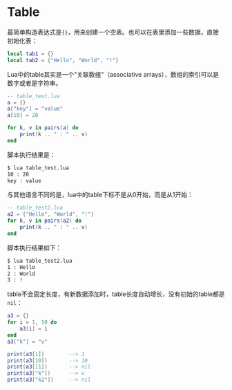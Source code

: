 # Table

最简单构造表达式是`{}`，用来创建一个空表。也可以在表里添加一些数据，直接初始化表：

```lua
local tab1 = {}
local tab2 = {"Hello", "World", "!"}
```

Lua中的table其实是一个"关联数组"（associative arrays），数组的索引可以是数字或者是字符串。

```lua
-- table_test.lua
a = {}
a["key"] = "value"
a[10] = 20

for k, v in pairs(a) do
    print(k .. " : " .. v)
end
```

脚本执行结果是：

```bash
$ lua table_test.lua
10 : 20
key : value
```

与其他语言不同的是，lua中的table下标不是从0开始，而是从1开始：

```lua
-- table_test2.lua
a2 = {"Hello", "World", "!"}
for k, v in pairs(a2) do
    print(k .. " : " .. v)
end
```

脚本执行结果如下：

```bash
$ lua table_test2.lua
1 : Hello
2 : World
3 : !
```

table不会固定长度，有新数据添加时，table长度自动增长，没有初始的table都是`nil`：

```lua
a3 = {}
for i = 1, 10 do
    a3[i] = i
end
a3["k"] = "v"

print(a3[1])        --> 1
print(a3[10])       --> 10
print(a3[11])       --> nil
print(a3["k"])      --> v
print(a3["k2"])     --> nil
```
